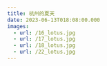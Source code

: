 ```yaml
---
title: 杭州的夏天
date: 2023-06-13T018:08:00.000
images:
  - url: /16_lotus.jpg
  - url: /17_lotus.jpg
  - url: /18_lotus.jpg
  - url: /22_lotus.jpg
---
```

